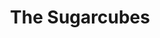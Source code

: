 ---
title: "The Sugarcubes"
summary: "The Sugarcubes were the biggest group ever to emerge from Iceland, which helps explain their off-kilter sense of melody. Their 1988 debut *Life's Too Good* attracted terrific reviews and became a college radio hit, but they never were able to recapture that sense of excitement. According to group legend, the Sugarcubes formed on June 8, 1986, the day that vocalist gave birth to her son. Prior to that day, the members of the group had been in a variety of Icelandic bands. Björk had the longest career out of any of the members. By 1984, Björk, Einar Örn Benediktsson and Siggi Baldursson had joined forces, forming with keyboardist Einar Melax. KUKL — which means witchcraft in Icelandic — was a noisy, artsy, post-punk band that released two albums on the independent British record label Crass. In 1986, KUKL evolved into the Sugarcubes, adding Björk's then-husband Thor Eldon on guitar and Bragi Ólafsson on bass. In late 1987, the band signed to One Little Indian in the U.K., Elektra Records in the U.S. The Sugarcubes released their debut album *Life's Too Good* in 1988 to critical acclaim in both the U.K. and the U.S. *Birthday*, the first single from the album, became an indie hit in Britain and a college radio hit in America. In particular, Björk received a heap of praise, which began tensions between her and Einar Örn. *Here Today, Tomorrow, Next Week!*, the Sugarcubes' second album, was released in 1989. The album featured a greater vocal contribution by Einar, which was criticized in many of the record's reviews, which were noticably weaker than those for *Life's Too Good*. After the release of *Here Today, Tomorrow, Next Week!*, the band embarked on a lengthy international tour. At the conclusion of the tour in late 1990, the band members pursued their own individual interests. *Stick Around for Joy*, the band's third album, was released in 1992. Before the record appeared, a collection of remixes called *It's It* was released in Europe. *Stick Around for Joy* received better reviews than *Life's Too Good*, but the album failed to yield a hit single. Following its release, the Sugarcubes disbanded. In 1993, Björk launched a critically acclaimed and commercially successful solo career that was based in dance music."
image: "the-sugarcubes.jpg"
---